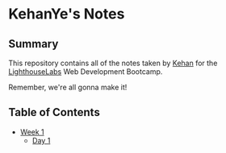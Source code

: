 # KehanYe's Notes

## Summary 
This repository contains all of the notes taken by [Kehan](https://github.com/KehanYe) for the [LighthouseLabs](https://www.lighthouselabs.ca/) Web Development Bootcamp.

Remember, we're all gonna make it!

## Table of Contents
* [Week 1](/Week_1)
  * [Day 1](/Week_1/Day_1)